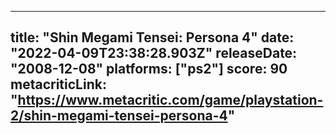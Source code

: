 
---
title: "Shin Megami Tensei: Persona 4"
date: "2022-04-09T23:38:28.903Z"
releaseDate: "2008-12-08"
platforms: ["ps2"]
score: 90
metacriticLink: "https://www.metacritic.com/game/playstation-2/shin-megami-tensei-persona-4"
---
